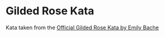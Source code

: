 # Gilded Rose Kata

Kata taken from the [Official Gilded Rose Kata by Emily Bache](https://github.com/emilybache/GildedRose-Refactoring-Kata/tree/main)
